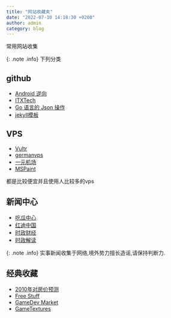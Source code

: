 ```yaml
---
title: "网站收藏夹"
date: "2022-07-10 14:18:30 +0200"
author: admin
category: blog 
---
```


常用网站收集

{: .note .info}
下列分类


## github
- [Android 逆向](https://github.com/r0ysue/AndroidSecurityStudy)
- [ITXTech](https://github.com/iTXTech/Daedalus)
- [Go 语言的 Json 操作](https://github.com/buger/jsonparser)
- [jekyll模板](https://github.com/daattali/beautiful-jekyll/tree/master/assets)

## VPS
- [Vultr](https://www.vultr.com/?ref=9058067)
- [germanvps](https://www.germanvps.com/index.php)
- [一元机场](https://xn--4gq62f52gdss.com/#/register?code=IQcqKg2x)
- [MSPaint](#)

都是比较便宜并且使用人比较多的vps

## 新闻中心

- [吃瓜中心](https://t.me/chigua91)
- [红迪中国](https://www.reddit.com/r/China/)
- [时政财经](https://www.youtube.com/channel/UCOhck8oLoIwSJzmwYMXsSnQ)
- [时政解读](https://www.youtube.com/c/%E6%B1%9F%E5%B3%B0%E6%97%B6%E5%88%BB)

{: .note .info}
实事新闻收集于网络,境外势力擅长造谣,请保持判断力.

## 经典收藏
- [2010年对房价预测](http://bbs.tianya.cn/m/post-house-252774-1.shtml?f=i)
- [Free Stuff](http://www.dumbmanex.com/bynd_freestuff.html)
- [GameDev Market](https://www.gamedevmarket.net/)
- [GameTextures](https://gametextures.com/)


